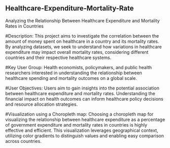 ## Healthcare-Expenditure-Mortality-Rate
Analyzing the Relationship Between Healthcare Expenditure and Mortality Rates in Countries

#Description:
This project aims to investigate the correlation between the amount of money spent on healthcare in a country and its mortality rates. By analyzing datasets, we seek to understand how variations in healthcare expenditure may impact overall mortality rates, considering different countries and their respective healthcare systems.

#Key User Group:
Health economists, policymakers, and public health researchers interested in understanding the relationship between healthcare spending and mortality outcomes on a global scale.

#User Objectives:
Users aim to gain insights into the potential association between healthcare expenditure and mortality rates. Understanding the financial impact on health outcomes can inform healthcare policy decisions and resource allocation strategies.

#Visualization using a Choropleth map:
Choosing a choropleth map for visualizing the relationship between healthcare expenditure as a percentage of government expenditure and mortality rates in countries is highly effective and efficient. This visualization leverages geographical context, utilizing color gradients to distinguish values and enabling easy comparison across countries. 
